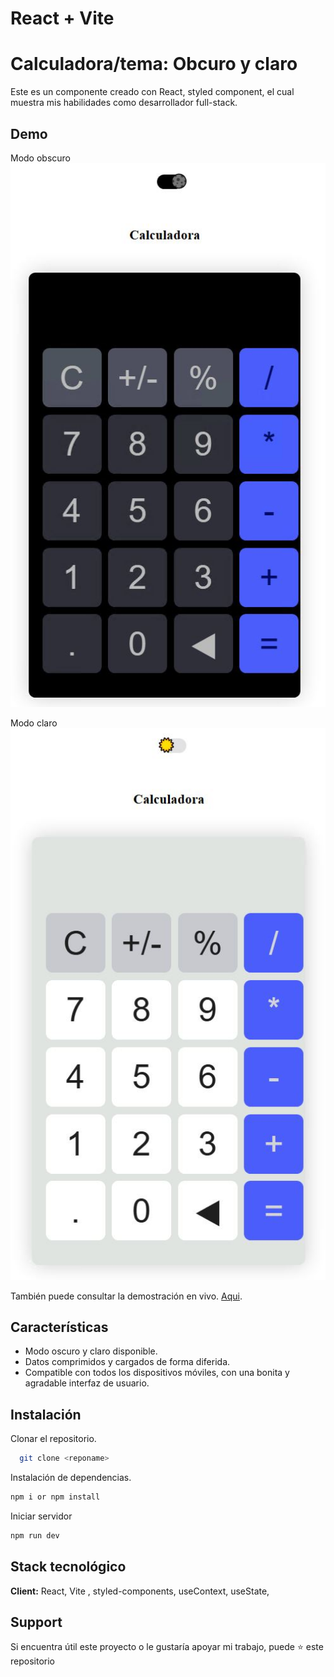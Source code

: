 # React + Vite
# Calculadora/tema: Obcuro y claro

Este es un componente creado con React, styled component, el cual muestra mis habilidades como desarrollador full-stack. 


## Demo
Modo obscuro
<img src="./calculadoraDark.jpg" alt="Screenshot" width="1080"/>

Modo claro
<img src="./calculadoraLight.jpg" alt="Screenshot" width="1080"/>

También puede consultar la demostración en vivo. [Aqui](https://).

## Características

- Modo oscuro y claro disponible.
- Datos comprimidos y cargados de forma diferida.
- Compatible con todos los dispositivos móviles, con una bonita y agradable interfaz de usuario.


## Instalación
Clonar el repositorio.

```bash
  git clone <reponame>
```

Instalación de dependencias.

```bash
npm i or npm install
```

Iniciar servidor

```bash
npm run dev
```


## Stack tecnológico

**Client:** React, Vite , styled-components, useContext, useState, 


## Support
Si encuentra útil este proyecto o le gustaría apoyar mi trabajo, puede ⭐ este repositorio
